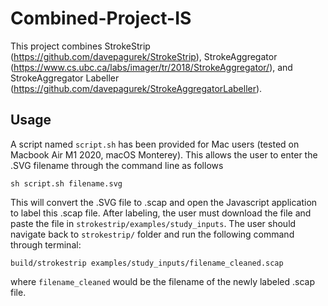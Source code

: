 # Combined-Project-IS
 
This project combines StrokeStrip (https://github.com/davepagurek/StrokeStrip), StrokeAggregator (https://www.cs.ubc.ca/labs/imager/tr/2018/StrokeAggregator/), and StrokeAggregator Labeller (https://github.com/davepagurek/StrokeAggregatorLabeller).

## Usage
A script named `script.sh` has been provided for Mac users (tested on Macbook Air M1 2020, macOS Monterey). This allows the user to enter the .SVG filename through the command line as follows
```
sh script.sh filename.svg
```

This will convert the .SVG file to .scap and open the Javascript application to label this .scap file. After labeling, the user must download the file and paste the file in `strokestrip/examples/study_inputs`. The user should navigate back to `strokestrip/` folder and run the following command through terminal:
```
build/strokestrip examples/study_inputs/filename_cleaned.scap
```
where `filename_cleaned` would be the filename of the newly labeled .scap file.
